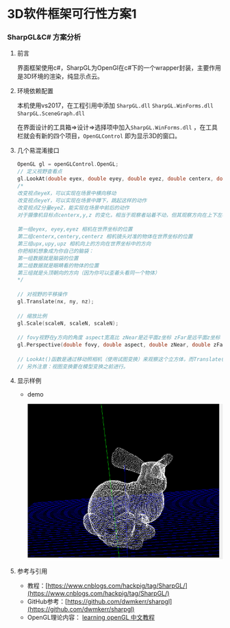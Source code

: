 # 3D软件框架可行性方案1

### SharpGL&C# 方案分析

1. 前言

      界面框架使用c#，SharpGL为OpenGl在c#下的一个wrapper封装，主要作用是3D环境的渲染，纯显示点云。

2. 环境依赖配置

      本机使用vs2017，在工程引用中添加 `SharpGL.dll`  `SharpGL.WinForms.dll`  `SharpGL.SceneGraph.dll` 

      在界面设计的工具箱⇒设计⇒选择项中加入`SharpGL.WinForms.dll` ，在工具栏就会有新的四个项目，`OpenGLControl` 即为显示3D的窗口。

3. 几个易混淆接口

    ```cpp
    OpenGL gl = openGLControl.OpenGL;
    // 定义视野查看点
    gl.LookAt(double eyex, double eyey, double eyez, double centerx, double centery, double centerz, double upx, double upy, double upz);
    /*
    改变视点eyeX，可以实现在场景中横向移动
    改变视点eyeY，可以实现在场景中蹲下，跳起这样的动作
    改变视点Z分量eyeZ，能实现在场景中前后的动作
    对于摄像机目标点centerx,y,z 的变化，相当于观察者站着不动，但其观察方向在上下左右方向进行变化。

    第一组eyex, eyey,eyez 相机在世界坐标的位置
    第二组centerx,centery,centerz 相机镜头对准的物体在世界坐标的位置
    第三组upx,upy,upz 相机向上的方向在世界坐标中的方向
    你把相机想象成为你自己的脑袋：
    第一组数据就是脑袋的位置
    第二组数据就是眼睛看的物体的位置
    第三组就是头顶朝向的方向（因为你可以歪着头看同一个物体）
    */

    // 对视野的平移操作
    gl.Translate(nx, ny, nz);

    // 缩放比例
    gl.Scale(scaleN, scaleN, scaleN);

    // fovy视野在y方向的角度 aspect宽高比 zNear是近平面z坐标 zFar是远平面z坐标
    gl.Perspective(double fovy, double aspect, double zNear, double zFar)

    // LookAt()函数是通过移动照相机（使用试图变换）来观察这个立方体，而Translate()函数是通过移动茶壶（使用模型变换）。
    // 另外注意：视图变换要在模型变换之前进行。
    ```

4. 显示样例
    - demo

        ![rabbit.gif](rabbit.gif)

5. 参考与引用
    - 教程：[https://www.cnblogs.com/hackpig/tag/SharpGL/](https://www.cnblogs.com/hackpig/tag/SharpGL/)
    - GitHub参考：[https://github.com/dwmkerr/sharpgl](https://github.com/dwmkerr/sharpgl)
    - OpenGL理论内容： [learning openGL 中文教程](https://github.com/LearnOpenGL-CN/LearnOpenGL-CN)